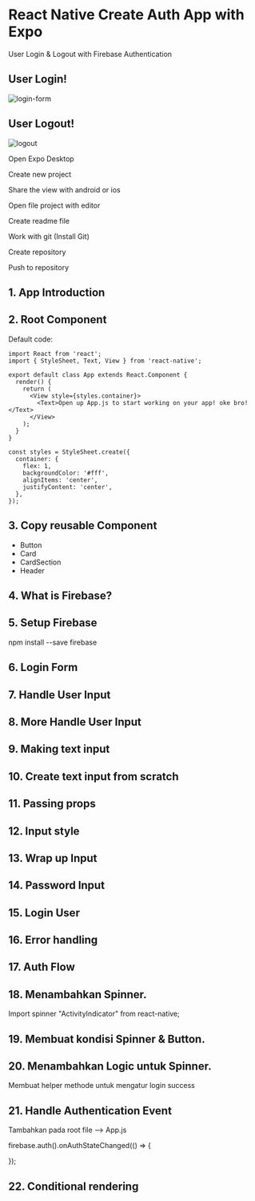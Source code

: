 # React Native Create Auth App with Expo

User Login & Logout with Firebase Authentication 

## User Login!

![login-form](http://res.cloudinary.com/medioxtra/image/upload/c_scale,h_400,w_300/v1500284453/auth-expo/login-form.jpg)

## User Logout!

![logout](http://res.cloudinary.com/medioxtra/image/upload/c_scale,h_400,w_300/v1500302449/auth-expo/logout.jpg)

Open Expo Desktop

Create new project

Share the view with android or ios

Open file project with editor

Create readme file

Work with git (Install Git)

Create repository

Push to repository

## 1. App Introduction

## 2. Root Component

Default code:

    import React from 'react';
    import { StyleSheet, Text, View } from 'react-native';

    export default class App extends React.Component {
      render() {
        return (
          <View style={styles.container}>
            <Text>Open up App.js to start working on your app! oke bro!</Text>
          </View>
        );
      }
    }

    const styles = StyleSheet.create({
      container: {
        flex: 1,
        backgroundColor: '#fff',
        alignItems: 'center',
        justifyContent: 'center',
      },
    });

## 3. Copy reusable Component

* Button
* Card
* CardSection
* Header

## 4. What is Firebase?

## 5. Setup Firebase 

  npm install --save firebase

## 6. Login Form

## 7. Handle User Input

## 8. More Handle User Input

## 9. Making text input 

## 10. Create text input from scratch

## 11. Passing props

## 12. Input style

## 13. Wrap up Input

## 14. Password Input

## 15. Login User

## 16. Error handling

## 17. Auth Flow

## 18. Menambahkan Spinner.

Import spinner "ActivityIndicator" from react-native;

## 19. Membuat kondisi Spinner & Button.

## 20. Menambahkan Logic untuk Spinner.

Membuat helper methode untuk mengatur login success

## 21. Handle Authentication Event

Tambahkan pada root file --> App.js

  firebase.auth().onAuthStateChanged(() => {

  });

## 22. Conditional rendering 


